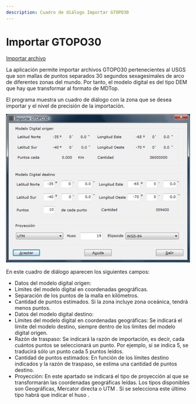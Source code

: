 ```yaml
---
description: Cuadro de diálogo Importar GTOPO30
---
```


# Importar GTOPO30

[Importar archivo](/mdtopx/operaciones-con-archivos/importar/importar-archivo.md)

La aplicación permite importar archivos GTOPO30 pertenecientes al USGS que son mallas de puntos separados 30 segundos sexagesimales de arco de diferentes zonas del mundo. Por tanto, el modelo digital es del tipo DEM que hay que transformar al formato de MDTop.

El programa muestra un cuadro de diálogo con la zona que se desea importar y el nivel de precisión de la importación.

![](../../../.gitbook/assets/dialogo-importar-gtopo30.jpg)

En este cuadro de diálogo aparecen los siguientes campos:

* Datos del modelo digital origen:
* Límites del modelo digital en coordenadas geográficas.
* Separación de los puntos de la malla en kilómetros.
* Cantidad de puntos estimados. Si la zona incluye zona oceánica, tendrá menos puntos.
* Datos del modelo digital destino:
* Límites del modelo digital en coordenadas geográficas: Se indicará el límite del modelo destino, siempre dentro de los límites del modelo digital origen.
* Razón de traspaso: Se indicará la razón de importación, es decir, cada cuántos puntos se seleccionará un punto. Por ejemplo, si se indica 5, se traducirá sólo un punto cada 5 puntos leídos.
* Cantidad de puntos estimados: En función de los límites destino indicados y la razón de traspaso, se estima una cantidad de puntos destino.
* Proyección: En este apartado se indicará el tipo de proyección al que se transformarán las coordenadas geográficas leídas. Los tipos disponibles son Geográficas, Mercator directa o UTM . Si se selecciona este último tipo habrá que indicar el huso .
